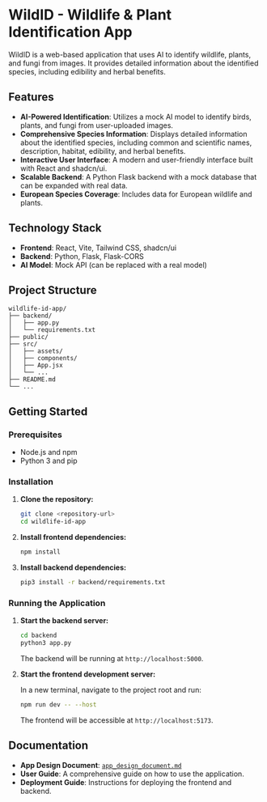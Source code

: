 # WildID - Wildlife & Plant Identification App

WildID is a web-based application that uses AI to identify wildlife, plants, and fungi from images. It provides detailed information about the identified species, including edibility and herbal benefits.

## Features

*   **AI-Powered Identification**: Utilizes a mock AI model to identify birds, plants, and fungi from user-uploaded images.
*   **Comprehensive Species Information**: Displays detailed information about the identified species, including common and scientific names, description, habitat, edibility, and herbal benefits.
*   **Interactive User Interface**: A modern and user-friendly interface built with React and shadcn/ui.
*   **Scalable Backend**: A Python Flask backend with a mock database that can be expanded with real data.
*   **European Species Coverage**: Includes data for European wildlife and plants.

## Technology Stack

*   **Frontend**: React, Vite, Tailwind CSS, shadcn/ui
*   **Backend**: Python, Flask, Flask-CORS
*   **AI Model**: Mock API (can be replaced with a real model)

## Project Structure

```
wildlife-id-app/
├── backend/
│   ├── app.py
│   └── requirements.txt
├── public/
├── src/
│   ├── assets/
│   ├── components/
│   ├── App.jsx
│   └── ...
├── README.md
└── ...
```

## Getting Started

### Prerequisites

*   Node.js and npm
*   Python 3 and pip

### Installation

1.  **Clone the repository:**

    ```bash
    git clone <repository-url>
    cd wildlife-id-app
    ```

2.  **Install frontend dependencies:**

    ```bash
    npm install
    ```

3.  **Install backend dependencies:**

    ```bash
    pip3 install -r backend/requirements.txt
    ```

### Running the Application

1.  **Start the backend server:**

    ```bash
    cd backend
    python3 app.py
    ```

    The backend will be running at `http://localhost:5000`.

2.  **Start the frontend development server:**

    In a new terminal, navigate to the project root and run:

    ```bash
    npm run dev -- --host
    ```

    The frontend will be accessible at `http://localhost:5173`.

## Documentation

*   **App Design Document**: [`app_design_document.md`](/home/ubuntu/app_design_document.md)
*   **User Guide**: A comprehensive guide on how to use the application.
*   **Deployment Guide**: Instructions for deploying the frontend and backend.

